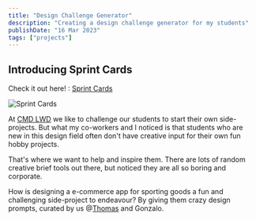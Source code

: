 ```yaml
---
title: "Design Challenge Generator"
description: "Creating a design challenge generator for my students"
publishDate: "16 Mar 2023"
tags: ["projects"]
---
```


## Introducing Sprint Cards

Check it out here! : [Sprint Cards](https://sprint.cards)

![Sprint Cards](/sprint_cards.png)

At [CMD LWD](https://blog.cmdlwd.nl/) we like to challenge our students to start their own side-projects.
But what my co-workers and I noticed is that students who are new in this design field often don't have creative input for their own fun hobby projects.

That's where we want to help and inspire them.
There are lots of random creative brief tools out there, but noticed they are all so boring and corporate.

How is designing a e-commerce app for sporting goods a fun and challenging side-project to endeavour?
By giving them crazy design prompts, curated by us @[Thomas](https://krokodil.design) and Gonzalo.
